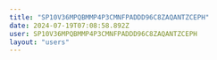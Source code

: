 ```yaml
---
title: "SP10V36MPQBMMP4P3CMNFPADDD96C8ZAQANTZCEPH"
date: 2024-07-19T07:08:58.892Z
user: SP10V36MPQBMMP4P3CMNFPADDD96C8ZAQANTZCEPH
layout: "users"
---
```

    